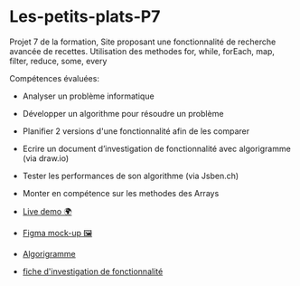 # Les-petits-plats-P7
Projet 7 de la formation, Site proposant une fonctionnalité de recherche avancée de recettes. Utilisation des methodes for, while, forEach, map, filter, reduce, some, every

Compétences évaluées: 
- Analyser un problème informatique
- Développer un algorithme pour résoudre un problème
- Planifier 2 versions d'une fonctionnalité afin de les comparer
- Ecrire un document d’investigation de fonctionnalité avec algorigramme (via draw.io)
- Tester les performances de son algorithme (via Jsben.ch)
- Monter en compétence sur les methodes des Arrays

- [Live demo 🌍](jyjystudio.github.io/les-petits-plats-p7/) 
- [Figma mock-up 🖼️](https://www.figma.com/file/xqeE1ZKlHUWi2Efo8r73NK/UI-Design-Les-Petits-Plats-FR?node-id=0%3A1)
- [Algorigramme](https://github.com/JyjyStudio/Les-petits-plats-P7/blob/main/algorigramme.svg)
- [fiche d'investigation de fonctionnalité](https://github.com/JyjyStudio/Les-petits-plats-P7/blob/main/fiche-investigation-fonctionnalit%C3%A9.pdf)
